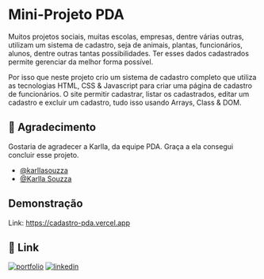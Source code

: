 
# Mini-Projeto PDA

Muitos projetos sociais, muitas escolas, empresas, dentre várias outras, utilizam um sistema de cadastro, seja de animais, plantas, funcionários, alunos, dentre outras tantas possibilidades. Ter esses dados cadastrados permite gerenciar da melhor forma possível.

Por isso que neste projeto crio um sistema de cadastro completo que utiliza as tecnologias HTML, CSS & Javascript para criar uma página de cadastro de funcionários. O site permitir cadastrar, listar os cadastrados, editar um cadastro e excluir um cadastro, tudo isso usando Arrays, Class & DOM.


## 👏 Agradecimento

Gostaria de agradecer a Karlla, da equipe PDA. Graça a ela consegui concluir esse projeto.

- [@karllasouzza](https://github.com/karllasouzza)
- [@Karlla Souzza](https://www.linkedin.com/in/karlla-souzza/)


## Demonstração

Link: https://cadastro-pda.vercel.app


## 🔗 Link
[![portfolio](https://img.shields.io/badge/my_portfolio-000?style=for-the-badge&logo=ko-fi&logoColor=white)](https://github.com/AndreyJustino/CadastroPDA)
[![linkedin](https://img.shields.io/badge/linkedin-0A66C2?style=for-the-badge&logo=linkedin&logoColor=white)](https://www.linkedin.com/in/andrey-sebastian-justino/)


